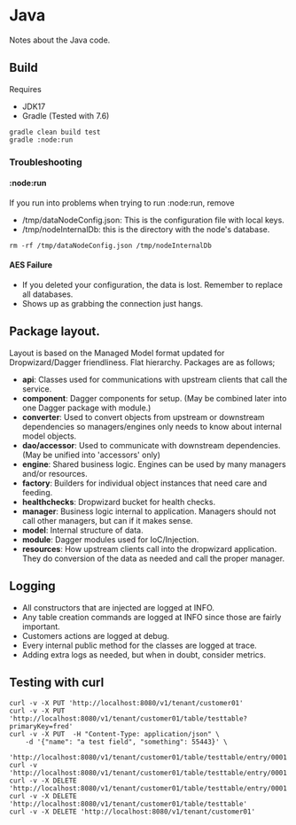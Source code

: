 # Java

Notes about the Java code.

## Build

Requires

* JDK17
* Gradle (Tested with 7.6)

```shell
gradle clean build test
gradle :node:run
```

### Troubleshooting

#### :node:run

If you run into problems when trying to run :node:run, remove

* /tmp/dataNodeConfig.json: This is the configuration file with local keys.
* /tmp/nodeInternalDb: this is the directory with the node's database.

```shell
rm -rf /tmp/dataNodeConfig.json /tmp/nodeInternalDb
```

#### AES Failure

* If you deleted your configuration, the data is lost. Remember to replace all
  databases.
* Shows up as grabbing the connection just hangs.

## Package layout.

Layout is based on the Managed Model format updated for Dropwizard/Dagger
friendliness. Flat hierarchy. Packages are as follows;

* **api**: Classes used for communications with upstream clients that call the
  service.
* **component**: Dagger components for setup. (May be combined later into one
  Dagger package with module.)
* **converter**: Used to convert objects from upstream or downstream
  dependencies so managers/engines only needs to know about internal model
  objects.
* **dao/accessor**: Used to communicate with downstream dependencies. (May be
  unified into 'accessors' only)
* **engine**: Shared business logic. Engines can be used by many managers and/or
  resources.
* **factory**: Builders for individual object instances that need care and
  feeding.
* **healthchecks**: Dropwizard bucket for health checks.
* **manager**: Business logic internal to application. Managers should not call
  other managers, but can if it makes sense.
* **model**: Internal structure of data.
* **module**: Dagger modules used for IoC/Injection.
* **resources**: How upstream clients call into the dropwizard application. They
  do conversion of the data as needed and call the proper manager.

## Logging

* All constructors that are injected are logged at INFO.
* Any table creation commands are logged at INFO since those are fairly
  important.
* Customers actions are logged at debug.
* Every internal public method for the classes are logged at trace.
* Adding extra logs as needed, but when in doubt, consider metrics.

## Testing with curl

```shell
curl -v -X PUT 'http://localhost:8080/v1/tenant/customer01'
curl -v -X PUT 'http://localhost:8080/v1/tenant/customer01/table/testtable?primaryKey=fred'
curl -v -X PUT  -H "Content-Type: application/json" \
    -d '{"name": "a test field", "something": 55443}' \
     'http://localhost:8080/v1/tenant/customer01/table/testtable/entry/0001'
curl -v 'http://localhost:8080/v1/tenant/customer01/table/testtable/entry/0001'
curl -v -X DELETE 'http://localhost:8080/v1/tenant/customer01/table/testtable/entry/0001'
curl -v -X DELETE 'http://localhost:8080/v1/tenant/customer01/table/testtable'
curl -v -X DELETE 'http://localhost:8080/v1/tenant/customer01'
```